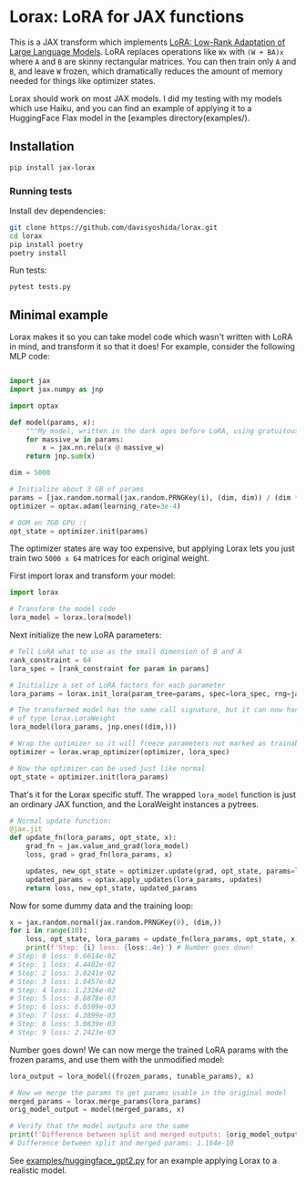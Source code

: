 # Lorax: LoRA for JAX functions
This is a JAX transform which implements [LoRA: Low-Rank Adaptation of Large Language Models](https://arxiv.org/abs/2106.09685). LoRA replaces operations like `Wx` with `(W + BA)x` where `A` and `B` are skinny rectangular matrices. You can then train only `A` and `B`, and leave `W` frozen, which dramatically reduces the amount of memory needed for things like optimizer states.

Lorax should work on most JAX models. I did my testing with my models which use Haiku, and you can find an example of applying it to a HuggingFace Flax model in the [examples directory(examples/).

## Installation 

```bash
pip install jax-lorax
```

### Running tests
Install dev dependencies:
```bash
git clone https://github.com/davisyoshida/lorax.git
cd lorax
pip install poetry
poetry install
```

Run tests:
```
pytest tests.py
```

## Minimal example
Lorax makes it so you can take model code which wasn't written with LoRA in mind, and transform it so that it does! For example, consider the following MLP code:

```python

import jax
import jax.numpy as jnp

import optax

def model(params, x):
    """My model, written in the dark ages before LoRA, using gratuitous amounts of VRAM when trained"""
    for massive_w in params:
        x = jax.nn.relu(x @ massive_w)
    return jnp.sum(x)

dim = 5000

# Initialize about 3 GB of params
params = [jax.random.normal(jax.random.PRNGKey(i), (dim, dim)) / (dim ** 0.5) for i in range(30)]
optimizer = optax.adam(learning_rate=3e-4)

# OOM on 7GB GPU :(
opt_state = optimizer.init(params)
```

The optimizer states are way too expensive, but applying Lorax lets you just train two `5000 x 64` matrices for each original weight.

First import lorax and transform your model:
```python
import lorax

# Transform the model code
lora_model = lorax.lora(model)
```

Next initialize the new LoRA parameters:
```python
# Tell LoRA what to use as the small dimension of B and A
rank_constraint = 64
lora_spec = [rank_constraint for param in params]

# Initialize a set of LoRA factors for each parameter
lora_params = lorax.init_lora(param_tree=params, spec=lora_spec, rng=jax.random.PRNGKey(0))

# The transformed model has the same call signature, but it can now handle parameters
# of type lorax.LoraWeight
lora_model(lora_params, jnp.ones((dim,)))

# Wrap the optimizer so it will freeze parameters not marked as trainable by the spec
optimizer = lorax.wrap_optimizer(optimizer, lora_spec)

# Now the optimizer can be used just like normal
opt_state = optimizer.init(lora_params)

```

That's it for the Lorax specific stuff. The wrapped `lora_model` function is just an ordinary
JAX function, and the LoraWeight instances a pytrees.
```python
# Normal update function:
@jax.jit
def update_fn(lora_params, opt_state, x):
    grad_fn = jax.value_and_grad(lora_model)
    loss, grad = grad_fn(lora_params, x)

    updates, new_opt_state = optimizer.update(grad, opt_state, params=lora_params)
    updated_params = optax.apply_updates(lora_params, updates)
    return loss, new_opt_state, updated_params
```

Now for some dummy data and the training loop:
```python
x = jax.random.normal(jax.random.PRNGKey(0), (dim,))
for i in range(10):
    loss, opt_state, lora_params = update_fn(lora_params, opt_state, x)
    print(f'Step: {i} loss: {loss:.4e}') # Number goes down!
# Step: 0 loss: 6.6614e-02
# Step: 1 loss: 4.4402e-02
# Step: 2 loss: 3.0241e-02
# Step: 3 loss: 1.8457e-02
# Step: 4 loss: 1.2326e-02
# Step: 5 loss: 8.8878e-03
# Step: 6 loss: 6.0599e-03
# Step: 7 loss: 4.3899e-03
# Step: 8 loss: 3.0839e-03
# Step: 9 loss: 2.2423e-03
```

Number goes down! We can now merge the trained LoRA params with the frozen params, and use them with the unmodified model:
```python
lora_output = lora_model((frozen_params, tunable_params), x)

# Now we merge the params to get params usable in the original model
merged_params = lorax.merge_params(lora_params)
orig_model_output = model(merged_params, x)

# Verify that the model outputs are the same
print(f'Difference between split and merged outputs: {orig_model_output - lora_output:.3e}')
# Difference between split and merged params: 1.164e-10
```

See [examples/huggingface_gpt2.py](examples/huggingface_gpt2.py) for an example applying Lorax to a realistic model.
